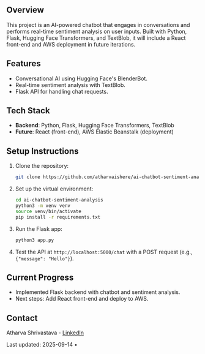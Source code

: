  ## Overview
 This project is an AI-powered chatbot that engages in conversations and performs real-time sentiment analysis on user inputs. Built with Python, Flask, Hugging Face Transformers, and TextBlob, it will include a React front-end and AWS deployment in future iterations.

 ## Features
 - Conversational AI using Hugging Face's BlenderBot.
 - Real-time sentiment analysis with TextBlob.
 - Flask API for handling chat requests.

 ## Tech Stack
 - **Backend**: Python, Flask, Hugging Face Transformers, TextBlob
 - **Future**: React (front-end), AWS Elastic Beanstalk (deployment)

 ## Setup Instructions
 1. Clone the repository:
    ```bash
    git clone https://github.com/atharvaishere/ai-chatbot-sentiment-analysis.git
    ```
 2. Set up the virtual environment:
    ```bash
    cd ai-chatbot-sentiment-analysis
    python3 -m venv venv
    source venv/bin/activate
    pip install -r requirements.txt
    ```
 3. Run the Flask app:
    ```bash
    python3 app.py
    ```
 4. Test the API at `http://localhost:5000/chat` with a POST request (e.g., `{"message": "Hello"}`).

 ## Current Progress
 - Implemented Flask backend with chatbot and sentiment analysis.
 - Next steps: Add React front-end and deploy to AWS.

 ## Contact
 Atharva Shrivastava - [LinkedIn](https://www.linkedin.com/in/atharva-shrivastava-083970182/)
























































Last updated: 2025-09-14 •